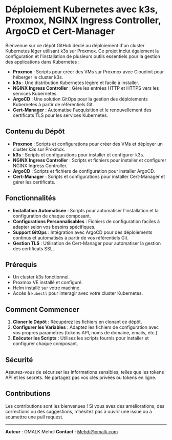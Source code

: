 # Déploiement Kubernetes avec k3s, Proxmox, NGINX Ingress Controller, ArgoCD et Cert-Manager

Bienvenue sur ce dépôt GitHub dédié au déploiement d'un cluster Kubernetes léger utilisant k3s sur Proxmox. Ce projet inclut également la configuration et l'installation de plusieurs outils essentiels pour la gestion des applications dans Kubernetes :

- **Proxmox** : Scripts pour créer des VMs sur Proxmox avec Cloudinit pour héberger le cluster k3s.
- **k3s** : Une distribution Kubernetes légère et facile à installer.
- **NGINX Ingress Controller** : Gère les entrées HTTP et HTTPS vers les services Kubernetes.
- **ArgoCD** : Une solution GitOps pour la gestion des déploiements Kubernetes à partir de référentiels Git.
- **Cert-Manager** : Automatise l'acquisition et le renouvellement des certificats TLS pour les services Kubernetes.

## Contenu du Dépôt

- **Proxmox** : Scripts et configurations pour créer des VMs et déployer un cluster k3s sur Proxmox.
- **k3s** : Scripts et configurations pour installer et configurer k3s.
- **NGINX Ingress Controller** : Scripts et fichiers pour installer et configurer NGINX Ingress Controller.
- **ArgoCD** : Scripts et fichiers de configuration pour installer ArgoCD.
- **Cert-Manager** : Scripts et configurations pour installer Cert-Manager et gérer les certificats.

## Fonctionnalités

- **Installation Automatisée** : Scripts pour automatiser l'installation et la configuration de chaque composant.
- **Configurations Personnalisables** : Fichiers de configuration faciles à adapter selon vos besoins spécifiques.
- **Support GitOps** : Intégration avec ArgoCD pour des déploiements continus et automatisés à partir de vos référentiels Git.
- **Gestion TLS** : Utilisation de Cert-Manager pour automatiser la gestion des certificats SSL.

## Prérequis

- Un cluster k3s fonctionnel.
- Proxmox VE installé et configuré.
- Helm installé sur votre machine.
- Accès à `kubectl` pour interagir avec votre cluster Kubernetes.

## Comment Commencer

1. **Cloner le Dépôt** : Récupérez les fichiers en clonant ce dépôt.
2. **Configurer les Variables** : Adaptez les fichiers de configuration avec vos propres paramètres (tokens API, noms de domaine, emails, etc.).
3. **Exécuter les Scripts** : Utilisez les scripts fournis pour installer et configurer chaque composant.

## Sécurité

Assurez-vous de sécuriser les informations sensibles, telles que les tokens API et les secrets. Ne partagez pas vos clés privées ou tokens en ligne.

## Contributions

Les contributions sont les bienvenues ! Si vous avez des améliorations, des corrections ou des suggestions, n'hésitez pas à ouvrir une issue ou à soumettre une pull request.


---

**Auteur** : OMALK Mehdi
**Contact** : Mehdi@omalk.com
